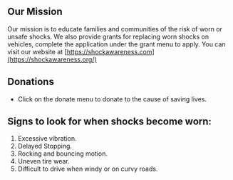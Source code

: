 ## Our Mission

Our mission is to educate families and communities of the risk of worn or unsafe shocks.  We also provide grants for replacing worn shocks on vehicles, complete the application under the grant menu to apply.  You can visit our website at [https://shockawareness.com](https://shockawareness.org/)

## Donations

- Click on the donate menu to donate to the cause of saving lives.

## Signs to look for when shocks become worn:

1. Excessive vibration.
2. Delayed Stopping.
3. Rocking and bouncing motion.
4. Uneven tire wear.
5. Difficult to drive when windy or on curvy roads.

